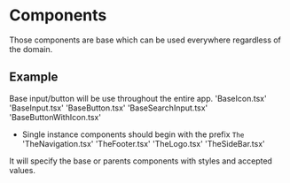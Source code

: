 # Components

Those components are base which can be used everywhere regardless of the domain.

## Example

Base input/button will be use throughout the entire app.
'BaseIcon.tsx'
'BaseInput.tsx'
'BaseButton.tsx'
'BaseSearchInput.tsx'
'BaseButtonWithIcon.tsx'

- Single instance components should begin with the prefix `The`
  'TheNavigation.tsx'
  'TheFooter.tsx'
  'TheLogo.tsx'
  'TheSideBar.tsx'

It will specify the base or parents components with styles and accepted values.
